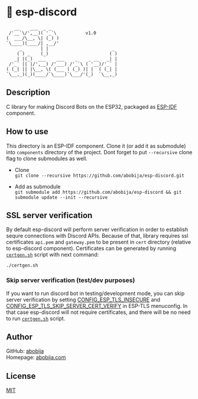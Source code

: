 # :robot: esp-discord

```
   __    ___  _ _                         
 /'__`\/',__)( '_`\           v1.0
(  ___/\__, \| (_) )                      
`\____)(____/| ,__/'                      
     _       | |                        _ 
    ( ) _    (_)                       ( )
   _| |(_)  ___    ___    _    _ __   _| |
 /'_` || |/',__) /'___) /'_`\ ( '__)/'_` |
( (_| || |\__, \( (___ ( (_) )| |  ( (_| |
`\__,_)(_)(____/`\____)`\___/'(_)  `\__,_)

```

## Description

C library for making Discord Bots on the ESP32, packaged as [ESP-IDF](https://github.com/espressif/esp-idf) component.

## How to use

This directory is an ESP-IDF component. Clone it (or add it as submodule) into `components` directory of the project. Dont forget to put `--recursive` clone flag to clone submodules as well.

- Clone<br>```git clone --recursive https://github.com/abobija/esp-discord.git```

- Add as submodule<br>```git submodule add https://github.com/abobija/esp-discord && git submodule update --init --recursive```

## SSL server verification

By default esp-discord will perform server verification in order to establish sequre connections with Discord APIs. Because of that, library requires ssl certificates `api.pem` and `gateway.pem` to be present in `cert` directory (relative to esp-discord component). Certificates can be generated by running [`certgen.sh`](certgen.sh) script with next command:

`./certgen.sh`

### Skip server verification (test/dev purposes)

If you want to run discord bot in testing/development mode, you can skip server verification by setting [CONFIG_ESP_TLS_INSECURE](https://docs.espressif.com/projects/esp-idf/en/latest/esp32/api-reference/kconfig.html#config-esp-tls-insecure) and [CONFIG_ESP_TLS_SKIP_SERVER_CERT_VERIFY](https://docs.espressif.com/projects/esp-idf/en/latest/esp32/api-reference/kconfig.html#config-esp-tls-skip-server-cert-verify) in ESP-TLS menuconfig. In that case esp-discord will not require certificates, and there will be no need to run [`certgen.sh`](certgen.sh) script.

## Author

GitHub: [abobija](https://github.com/abobija)<br>
Homepage: [abobija.com](https://abobija.com)

## License

[MIT](LICENSE)